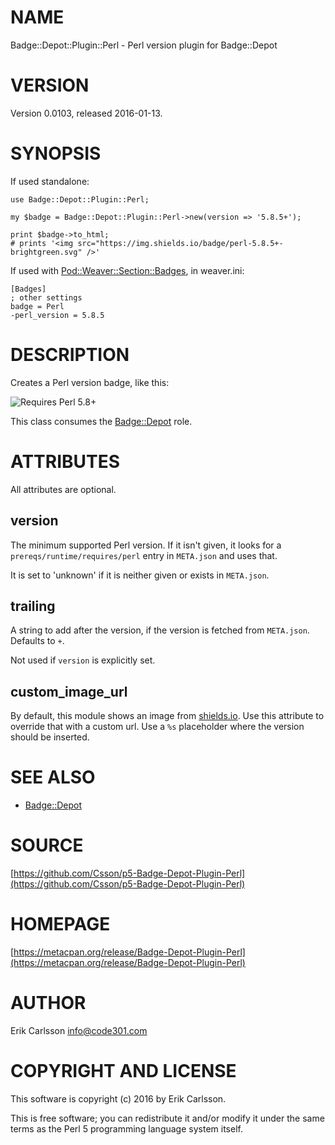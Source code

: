 # NAME

Badge::Depot::Plugin::Perl - Perl version plugin for Badge::Depot

# VERSION

Version 0.0103, released 2016-01-13.

# SYNOPSIS

If used standalone:

    use Badge::Depot::Plugin::Perl;

    my $badge = Badge::Depot::Plugin::Perl->new(version => '5.8.5+');

    print $badge->to_html;
    # prints '<img src="https://img.shields.io/badge/perl-5.8.5+-brightgreen.svg" />'

If used with [Pod::Weaver::Section::Badges](https://metacpan.org/pod/Pod::Weaver::Section::Badges), in weaver.ini:

    [Badges]
    ; other settings
    badge = Perl
    -perl_version = 5.8.5

# DESCRIPTION

Creates a Perl version badge, like this:

![Requires Perl 5.8+](https://img.shields.io/badge/perl-5.8.5+-brightgreen.svg)

This class consumes the [Badge::Depot](https://metacpan.org/pod/Badge::Depot) role.

# ATTRIBUTES

All attributes are optional.

## version

The minimum supported Perl version. If it isn't given, it looks for a `prereqs/runtime/requires/perl` entry in `META.json` and uses that.

It is set to 'unknown' if it is neither given or exists in `META.json`.

## trailing

A string to add after the version, if the version is fetched from `META.json`. Defaults to `+`.

Not used if `version` is explicitly set.

## custom\_image\_url

By default, this module shows an image from [shields.io](https://shields.io). Use this attribute to override that with a custom url. Use a `%s` placeholder where the version should be inserted.

# SEE ALSO

- [Badge::Depot](https://metacpan.org/pod/Badge::Depot)

# SOURCE

[https://github.com/Csson/p5-Badge-Depot-Plugin-Perl](https://github.com/Csson/p5-Badge-Depot-Plugin-Perl)

# HOMEPAGE

[https://metacpan.org/release/Badge-Depot-Plugin-Perl](https://metacpan.org/release/Badge-Depot-Plugin-Perl)

# AUTHOR

Erik Carlsson <info@code301.com>

# COPYRIGHT AND LICENSE

This software is copyright (c) 2016 by Erik Carlsson.

This is free software; you can redistribute it and/or modify it under
the same terms as the Perl 5 programming language system itself.
